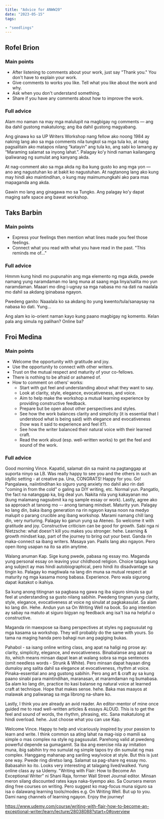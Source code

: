 ```yaml
---
title: "Advice for ANWW20"
date: "2023-05-15"
tags:

- "seedlings"
---
```


## Rofel Brion

### Main points

- After listening to comments about your work, just say "Thank you." You don't have to explain your work.
- Give comments to works you like. Tell what you like about the work and why.
- Ask when you don't understand something.
- Share if you have any comments about how to improve the work.

### Full advice

Alam mo naman na may mga malulupit na magbigay ng comments — ang iba dahil gustong makatulong; ang iba dahil gustong magyabang.  

Ang ginawa ko sa UP Writers Workshop nang fellow ako noong 1984 ay nakinig lang ako sa mga comments nila tungkol sa mga tula ko, at nang pagsalitain ako matapos nilang “katayin” ang tula ko, ang sabi ko lamang ay “Maraming salamat sa inyong lahat.”.   Palagay ko’y hindi naman kailangang ipaliwanag ng sumulat ang kanyang akda.

At nag-comment ako sa mga akda ng iba kung gusto ko ang mga yon — ano ang nagustuhan ko at bakit ko nagustuhan. At  nagtanong lang ako kung may hindi ako maintindihan, o kung may maimumungkahi ako para mas mapaganda ang akda.

Gawin mo lang ang ginagawa mo sa Tungko.  Ang palagay ko’y dapat maging safe space ang bawat workshop.

## Taks Barbin

### Main points

- Express your feelings then mention what lines made you feel those feelings.
- Connect what you read with what you have read in the past. "This reminds me of..."

### Full advice

Hmmm kung hindi mo pupunahin ang mga elemento ng mga akda, pwede namang yung naramdaman mo lang muna at saang mga linya/salita  mo yun naramdaman. Maaari mo ding i-ugnay sa mga nabasa mo na dati na naalala mo dahil sa akdang ipinabasa ngayon.

Pwedeng ganito: Naaalala ko sa akdang ito yung kwento/tula/sanaysay na nabasa ko dati. Yung...

Ang alam ko io-orient naman kayo kung paano magbigay ng komento. Kelan pala ang simula ng palihan? Online ba?

## Froi Medina

### Main points

- Welcome the opportunity with gratitude and joy.
- Use the opportunity to connect with other writers.
- Trust on the mutual respect and maturity of your co-fellows.
- There is nothing to be afraid or ashamed of.
- How to comment on others' works:
	- Start with gut feel and understanding about what they want to say.
	- Look at clarity, style, elegance, evocativeness, and voice.
	- Aim to help make the workshop a mutual learning experience by providing constructive feedback.
	- Prepare but be open about other perspectives and styles.
	- See how the work balances clarity and simplicity (it is essential that I understood what is being said) with elegance and evocativeness (how was it said to experience and feel it?).
	- See how the writer balanced their natural voice with their learned craft.
	- Read the work aloud (esp. well-written works) to get the feel and sound of the work.

### Full advice

Good morning Vince. Kapatid, salamat din sa mainit na pagtanggap at suporta ninyo sa LB. Was really happy to see you and the others in such an idyllic setting - at creative pa. Una, CONGRATS! Happy for you. Go! Pangalawa, naiintindihan ko siguro yung anxiety mo dahil ako rin dati "coming in from the cold" o galing sa DIY writing, etc. Normal yun. Pangatlo, the fact na natanggap ka, big deal yun. Nakita nila yung kakayanan mo (kung malamang nagsubmit ka ng sample essay or work). Lastly, agree ako sa approach at tanong mo -- anong tamang mindset. Maturity yun. Palagay ko lang din, baka ibang generation na rin ngayon kaysa noon na medyo malupit o parang crucible ang ibang workshop. Marami namang chill lang din, very nurturing. Palagay ko ganun yung sa Ateneo. So welcome it with gratitude and joy. Constructive criticism can be good for growth. Sabi nga ni Nietzsche: what doesn't kill you makes you stronger. hehe. Learning & growth mindset kap, part of the journey to bring out your best. Ganda rin maka-connect sa ibang writers. Masaya yan. Paalis lang ako ngayon. Pero open itong usapan na ito sa atin anytime.

Walang anuman Kap. Sige kung pwede, pabasa ng essay mo. Maganda yung personal essay on leaving your childhood religion. Choice talaga kung ang subject ay mas hindi autobiographical, pero hindi ito disadvantage sa tingin ko. Palagay ko magtiwala na lang din muna sa mutual respect at maturity ng mga kasama mong babasa. Experience. Pero wala sigurong dapat ikatakot o ikahiya.

Sa kung anong titingnan sa pagbasa ng gawa ng iba siguro simula sa gut feel at understanding sa gusto nilang sabihin. Pwedeng  tingnan yung clarity, style, elegance, evocativeness at voice ng sinulat at pagkakasulat. Sa alam ko lang din. Hehe. Andun yun sa On Writing Well na book. So ang intention ay sabay na matuto at siguro bigyan ng feedback ang isa't isa na helpful o constructive.

Maganda rin maexpose sa ibang perspectives at styles ng pagsusulat ng mga kasama sa workshop. They will probably do the same with yours. So tama na maging handa pero bahagi nun ang pagiging bukas.

Pahabol - sa isang online writing class, ang apat na haligi ng prose ay: clarity, simplicity, elegance, and evocativeness. Binabalanse ang apat na ito, which means minsan dapat lean at walang sobra sa mga sentences (omit needless words - Strunk & White). Pero minsan dapat hayaan ding dumaloy ang salita dahil sa elegance at evocativeness, rhythm at voice. Pinaka-essential ano ang gustong sabihin. Pero ang art & craft ay sa kung paano sinabi para maintindihan, maranasan, at maramdaman ng bumabasa. Sa alam ko lang din, practice ito kasi balanse ng natural voice at learned craft at technique. Hope that makes sense. hehe. Baka mas maayos at malawak ang paliwanag sa mga librong na-share ko.

Lastly, I think you are already an avid reader. An editor-mentor of mine once guided me to read well-written articles & essays ALOUD. This is to get the feel and sound of words, the rhythm, phrasing, etc. Sana makatulong at hindi overload. hehe. Just choose what you can use Kap.

Welcome Vince. Happy to help and vicariously inspired by your passion to learn and write. I think common sa ating lahat na mag-isip o mamili sa simple o mas complex na style ng pagsusulat. Parehong valid at pwedeng powerful depende sa gumagamit. Sa iba ang exercise nila ay imitation muna, ibig sabihin try mo sumulat ng simple tapos try din sumulat ng mas complex. Hanggang mahanap ang sariling way/voice at style. But this is just one way. Pwede ring diretso lang. Salamat sa pag-share ng essay mo. Babasahin ko ito. Looks very interesting at talagang lived/walked. Yung online class ay sa Udemy. "Writing with Flair: How to Become An Exceptional Writer" ni Shani Raja, former Wall Street Journal editor. Minsan meron silang discounted rates kaya naka-tiyempo ako. Sa Coursera meron ding free courses on writing. Pero suggest ko mag-focus muna siguro sa isa o dalawang learning tools/modes e.g. On Writing Well. But up to you. Dami nang channels of learning ngayon. Enjoy the journey!

https://www.udemy.com/course/writing-with-flair-how-to-become-an-exceptional-writer/learn/lecture/28038088?start=0#overview